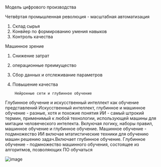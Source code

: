   Модель цифрового производства

Четвёртая промышленная революция - масштабная автоматизация
1. Склад сырья
2. Конвйер по формированию умения навыков
3. Контроль качества

  Машинное зрение
1. Снижение затрат
2. операционные преимущество
3. Сбор данных и отслеживание параметров
4. Повышение качества


        Нейронные сети и глубинное обучение
Глубинное обучение и искусственный интеллект как обучение представлений
Искусственный интеллект, глубинное и машинное обучение - разные, хотя и похожие понятия 
  ИИ -  самый штрокий термин, применимый к любой технологии, использующей машины для митации человеческого интелекта. Вклуючая логику, наборы правил, машинное обучение и глубинное обучение.
    Машинное обучение - подмножество ИИ включае мтатистические техники для обучению машин решению задач.Включает глубинное обучение.
      Глубинное обучение - подмножество машинного обучения, состоящее из алгоритмов, позволяющих ПО обучаться 
      
![image](https://user-images.githubusercontent.com/97594112/190988221-c47ce970-016c-44ca-b1e5-d429b0b5dac8.png)
